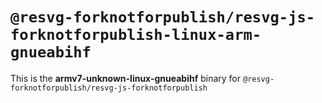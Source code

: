 # `@resvg-forknotforpublish/resvg-js-forknotforpublish-linux-arm-gnueabihf`

This is the **armv7-unknown-linux-gnueabihf** binary for `@resvg-forknotforpublish/resvg-js-forknotforpublish`
